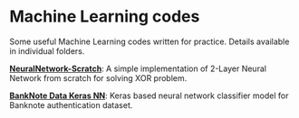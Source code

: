 # Machine Learning codes  

Some useful Machine Learning codes written for practice. Details available in individual folders.  

**[NeuralNetwork-Scratch](https://github.com/ishmukul/MachineLearning/tree/master/NeuralNetwork-Scratch)**: A simple implementation of 2-Layer Neural Network from scratch for solving XOR problem.  

**[BankNote Data Keras NN](https://github.com/ishmukul/MachineLearning/tree/master/Keras_BankNote)**: Keras based neural network classifier model for Banknote authentication dataset.

